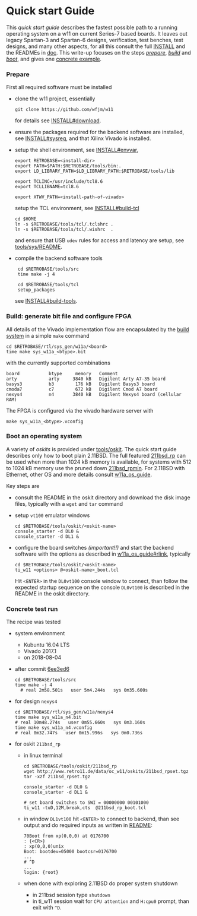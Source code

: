 # Quick start Guide

This _quick start guide_ describes the fastest possible path to a running
operating system on a w11 on current Series-7 based boards. It leaves out
legacy Spartan-3 and Spartan-6 designs, verification, test benches, test
designs, and many other aspects, for all this consult the full
[INSTALL](INSTALL.md) and the READMEs in [doc](.). This write-up
focuses on the steps _[prepare](#user-content-prepare)_,
_[build](#user-content-build)_ and _[boot](#user-content-boot)_,
and gives one [concrete example](#user-content-tested).

### <a id="prepare">Prepare</a>

First all required software must be installed
- clone the w11 project, essentially

      git clone https://github.com/wfjm/w11

  for details see [INSTALL#download](INSTALL.md#user-content-download).

- ensure the packages required for the backend software are installed,
  see [INSTALL#sysreq](INSTALL.md#user-content-sysreq), and that
  Xilinx Vivado is installed.

- setup the shell environment,
  see [INSTALL#envvar](INSTALL.md#user-content-envvar),
  
      export RETROBASE=<install-dir>
      export PATH=$PATH:$RETROBASE/tools/bin:.
      export LD_LIBRARY_PATH=$LD_LIBRARY_PATH:$RETROBASE/tools/lib
      
      export TCLINC=/usr/include/tcl8.6
      export TCLLIBNAME=tcl8.6

      export XTWV_PATH=<install-path-of-vivado>

  setup the TCL environment,
  see [INSTALL#build-tcl](INSTALL.md#user-content-build-tcl)

      cd $HOME
      ln -s $RETROBASE/tools/tcl/.tclshrc .
      ln -s $RETROBASE/tools/tcl/.wishrc  .

   and ensure that USB `udev` rules for access and latency are setup,
   see [tools/sys/README](../tools/sys/README.md).
  
- compile the backend software tools

       cd $RETROBASE/tools/src
       time make -j 4

       cd $RETROBASE/tools/tcl
       setup_packages

  see [INSTALL#build-tools](INSTALL.md#user-content-build-tools).

### <a id="build">Build: generate bit file and configure FPGA</a>

All details of the Vivado implementation flow are encapsulated by the
[build system](README_buildsystem_Vivado.md) in a simple `make` command

    cd $RETROBASE/rtl/sys_gen/w11a/<board>
    time make sys_w11a_<btype>.bit

with the currently supported combinations

    board           btype     memory   Comment
    arty            arty     3840 kB   Digilent Arty A7-35 board
    basys3          b3        176 kB   Digilent Basys3 board
    cmoda7          c7        672 kB   Digilent Cmod A7 board
    nexys4          n4       3840 kB   Digilent Nexys4 board (cellular RAM)

The FPGA is configured via the vivado hardware server with

    make sys_w11a_<btype>.vconfig

### <a id="boot">Boot an operating system</a>

A variety of _oskits_ is provided under [tools/oskit](../tools/oskit).
The quick start guide describes only how to boot plain 2.11BSD. The
full featured [211bsd_rp](../tools/oskit/211bsd_rp/README.md) can be
used when more than 1024 kB memory is available, for systems with 512 to
1024 kB memory use the pruned down
[211bsd_rpmin](../tools/oskit/211bsd_rpmin/README.md).
For 2.11BSD with Ethernet, other OS and more details consult
[w11a_os_guide](w11a_os_guide.md).

Key steps are
- consult the README in the oskit directory and download the disk image files,
  typically with a `wget` and `tar` command
  
- setup `vt100` emulator windows

      cd $RETROBASE/tools/oskit/<oskit-name>
      console_starter -d DL0 &
      console_starter -d DL1 &

- configure the board switches _(important!!)_ and start the backend software
  with the options as described in
  [w11a_os_guide#rlink](w11a_os_guide.md#user-content-rlink), typically

      cd $RETROBASE/tools/oskit/<oskit-name>
      ti_w11 <options> @<oskit-name>_boot.tcl

  Hit `<ENTER>` in the `DL0vt100` console window to connect, than follow
  the expected startup sequence on the console `DL0vt100` is described in the
  README in the oskit directory.

### <a id="tested">Concrete test run</a>
The recipe was tested
- system environment
  - Kubuntu 16.04 LTS
  - Vivado 2017.1
  - on 2018-08-04

- after commit [6ee3ed6](https://github.com/wfjm/w11/commit/6ee3ed6)

      cd $RETROBASE/tools/src
      time make -j 4
        # real 2m58.501s   user 5m4.244s   sys 0m35.600s

- for design `nexys4`
      
      cd $RETROBASE/rtl/sys_gen/w11a/nexys4
      time make sys_w11a_n4.bit
      # real 10m48.274s   user 0m55.660s   sys 0m3.160s
      time make sys_w11a_n4.vconfig
      # real 0m32.747s   user 0m15.996s   sys 0m0.736s
      
- for oskit `211bsd_rp`
  - in linux terminal
  
        cd $RETROBASE/tools/oskit/211bsd_rp
        wget http://www.retro11.de/data/oc_w11/oskits/211bsd_rpset.tgz
        tar -xzf 211bsd_rpset.tgz

        console_starter -d DL0 &
        console_starter -d DL1 &

        # set board switches to SWI = 00000000 00101000
        ti_w11 -tuD,12M,break,cts  @211bsd_rp_boot.tcl

  - in window `DL1vt100` hit `<ENTER>` to connect to backend, than see output and do required inputs as written in [README](../tools/oskit/211bsd_rp/README.md):
  
        70Boot from xp(0,0,0) at 0176700
        : {<CR>}
        : xp(0,0,0)unix
        Boot: bootdev=05000 bootcsr=0176700
        ...
        # ^D
        ...
        login: {root}

  - when done with exploring 2.11BSD do proper system shutdown
    - in 211bsd session type `shutdown`
    - in ti_w11 session wait for `CPU attention` and `H:cpu0` prompt,
      than exit with `^D`.
